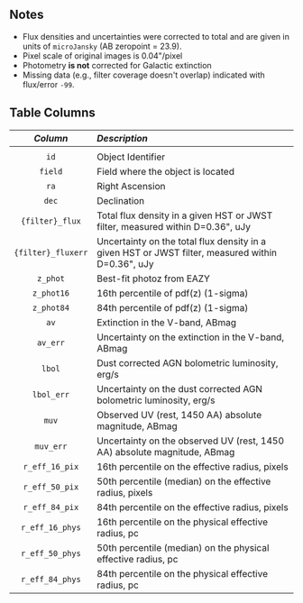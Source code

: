 ## Notes

- Flux densities and uncertainties were corrected to total and are given in units of ``microJansky`` (AB zeropoint = 23.9).
- Pixel scale of original images is 0.04"/pixel 
- Photometry **is not** corrected for Galactic extinction
- Missing data (e.g., filter coverage doesn't overlap) indicated with flux/error ``-99``.

## Table Columns


|                   *Column*     |                                                                                        *Description* |
|     :--------------------:     |                                                         :------------------------------------------- |
|                                |                          |
| ``id``| Object Identifier|
| ``field``| Field where the object is located|
| ``ra``| Right Ascension|
| ``dec``| Declination|
| ``{filter}_flux``| Total flux density in a given HST or JWST filter, measured within D=0.36", uJy |
| ``{filter}_fluxerr``| Uncertainty on the total flux density in a given HST or JWST filter, measured within D=0.36", uJy |
| ``z_phot``| Best-fit photoz from EAZY|
| ``z_phot16``| 16th percentile of pdf(z) (1-sigma)|
| ``z_phot84``| 84th percentile of pdf(z) (1-sigma)|
| ``av``| Extinction in the V-band, ABmag |
| ``av_err``| Uncertainty on the extinction in the V-band, ABmag|
| ``lbol``| Dust corrected AGN bolometric luminosity, erg/s|
| ``lbol_err``| Uncertainty on the dust corrected AGN bolometric luminosity, erg/s|
| ``muv``| Observed UV (rest, 1450 AA) absolute magnitude, ABmag|
| ``muv_err``| Uncertainty on the observed UV (rest, 1450 AA) absolute magnitude, ABmag|
| ``r_eff_16_pix``| 16th percentile on the effective radius, pixels|
| ``r_eff_50_pix``| 50th percentile (median) on the effective radius, pixels|
| ``r_eff_84_pix``| 84th percentile on the effective radius, pixels|
| ``r_eff_16_phys``| 16th percentile on the physical effective radius, pc|
| ``r_eff_50_phys``| 50th percentile (median) on the physical effective radius, pc|
| ``r_eff_84_phys``| 84th percentile on the physical effective radius, pc|


